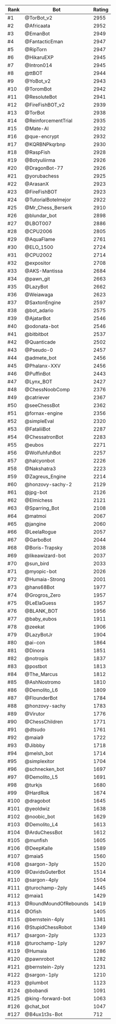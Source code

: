 Rank|Bot|Rating
---|---|---
#1|@TorBot_v2|2955
#2|@Africaata|2952
#3|@EmanBot|2949
#4|@FantacticEman|2947
#5|@RipTorn|2947
#6|@HikaruEXP|2945
#7|@Intron014|2945
#8|@ttBOT|2944
#9|@YoBot_v2|2943
#10|@ToromBot|2942
#11|@ResoluteBot|2941
#12|@FireFishBOT_v2|2939
#13|@TorBot|2938
#14|@ReinforcementTrial|2935
#15|@Mate-AI|2932
#16|@que-encrypt|2932
#17|@KQRBNPkqrbnp|2930
#18|@RaspFish|2928
#19|@Botyuliirma|2926
#20|@DragonBot-77|2926
#21|@yorubachess|2925
#22|@ArasanX|2923
#23|@FireFishBOT|2923
#24|@TutorialBotelmejor|2922
#25|@Mr_Chess_Berserk|2910
#26|@blundar_bot|2898
#27|@LBOT007|2886
#28|@CPU2006|2805
#29|@AquaFlame|2761
#30|@ELO_1500|2724
#31|@CPU2002|2714
#32|@expositor|2708
#33|@AKS-Mantissa|2684
#34|@pawn_git|2663
#35|@LazyBot|2662
#36|@Weiawaga|2623
#37|@SaxtonEngine|2597
#38|@bot_adario|2575
#39|@AjatarBot|2546
#40|@odonata-bot|2546
#41|@bitbitbot|2537
#42|@Quanticade|2502
#43|@Pseudo-0|2457
#44|@admete_bot|2456
#45|@Phalanx-XXV|2456
#46|@PuffinBot|2443
#47|@Lynx_BOT|2427
#48|@ChessNoobComp|2376
#49|@catriever|2367
#50|@seeChessBot|2362
#51|@fornax-engine|2356
#52|@simpleEval|2320
#53|@FataliiBot|2287
#54|@ChessatronBot|2283
#55|@eubos|2271
#56|@WolfuhfuhBot|2257
#57|@halcyonbot|2226
#58|@Nakshatra3|2223
#59|@Zagreus_Engine|2214
#60|@honzovy-sachy-2|2129
#61|@jpg-bot|2126
#62|@Elmichess|2121
#63|@Sparring_Bot|2108
#64|@matmoi|2067
#65|@jangine|2060
#66|@LeelaRogue|2057
#67|@GarboBot|2044
#68|@Boris-Trapsky|2038
#69|@likeawizard-bot|2037
#70|@sun_bird|2033
#71|@myopic-bot|2026
#72|@Humaia-Strong|2001
#73|@hans68Bot|1977
#74|@Grogros_Zero|1957
#75|@LeElaGuess|1957
#76|@BLANK_BOT|1956
#77|@baby_eubos|1911
#78|@zeekat|1906
#79|@LazyBotJr|1904
#80|@ai-con|1864
#81|@Dinora|1851
#82|@notropis|1837
#83|@postbot|1813
#84|@The_Marcus|1812
#85|@AshNostromo|1810
#86|@Demolito_L6|1809
#87|@FlounderBot|1784
#88|@honzovy-sachy|1783
#89|@Virutor|1776
#90|@ChessChildren|1771
#91|@dtsudo|1761
#92|@maia9|1722
#93|@Jibbby|1718
#94|@melsh_bot|1714
#95|@simplexitor|1704
#96|@schnecken_bot|1697
#97|@Demolito_L5|1691
#98|@turkjs|1680
#99|@HardRok|1674
#100|@dragobot|1645
#101|@yeoldwiz|1638
#102|@noobic_bot|1629
#103|@Demolito_L4|1613
#104|@ArduChessBot|1612
#105|@munfish|1605
#106|@DeepKalle|1589
#107|@maia5|1560
#108|@sargon-3ply|1520
#109|@DavidsGuterBot|1514
#110|@sargon-4ply|1504
#111|@turochamp-2ply|1445
#112|@maia1|1429
#113|@RoundMoundOfRebounds|1419
#114|@Ofish|1405
#115|@bernstein-4ply|1381
#116|@StupidChessRobot|1349
#117|@sargon-2ply|1323
#118|@turochamp-1ply|1297
#119|@Humaia|1286
#120|@pawnrobot|1282
#121|@bernstein-2ply|1231
#122|@sargon-1ply|1210
#123|@plumbot|1123
#124|@bobandi|1091
#125|@king-forward-bot|1063
#126|@chat_bot|1047
#127|@B4ux1t3s-Bot|712
